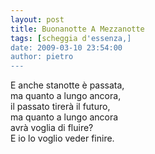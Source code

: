 ```yaml
---
layout: post
title: Buonanotte A Mezzanotte
tags: [scheggia d'essenza,]
date: 2009-03-10 23:54:00
author: pietro
---
```

E anche stanotte è passata,<br/>ma quanto a lungo ancora,<br/>il passato tirerà il futuro,<br/>ma quanto a lungo ancora<br/>avrà voglia di fluire?<br/>E io lo voglio veder finire.
